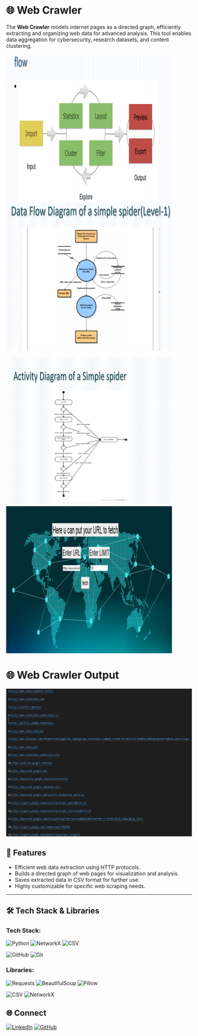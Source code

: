 # 🌐 Web Crawler 
 

The **Web Crawler** models internet pages as a directed graph, efficiently extracting and organizing web data for advanced analysis. This tool enables data aggregation for cybersecurity, research datasets, and content clustering.

 <img src="https://github.com/ayush8318/WebCrawler/blob/e1e50894ea9964f4244a6c832108efc62658517e/Flow.png" alt="" width="450" height="400">   <img src="https://github.com/ayush8318/WebCrawler/blob/e1e50894ea9964f4244a6c832108efc62658517e/Data%20FLow%20Diagram.png" alt="" width="450" height="400">


<img src="https://github.com/ayush8318/WebCrawler/blob/e1e50894ea9964f4244a6c832108efc62658517e/Activity%20Diagram.png" alt="" width="450" height="400"> <img src="https://github.com/ayush8318/WebCrawler/blob/df71f9c8e4c16a230d01bdd4e12e3d119c048c87/img.jpg" alt="" width="450" height="400">



# 🌐 Web Crawler Output

<img src="https://github.com/ayush8318/WebCrawler/blob/df71f9c8e4c16a230d01bdd4e12e3d119c048c87/output.png" alt="" width="800" height="400">

## 🚀 Features

- Efficient web data extraction using HTTP protocols.
- Builds a directed graph of web pages for visualization and analysis.
- Saves extracted data in CSV format for further use.
- Highly customizable for specific web scraping needs.

---

## 🛠️ Tech Stack & Libraries

### Tech Stack:
![Python](https://img.shields.io/badge/Python-3.x-blue?logo=python&logoColor=white)   ![NetworkX](https://img.shields.io/badge/NetworkX-Graph%20Library-orange)  ![CSV](https://img.shields.io/badge/CSV-Data%20Storage-lightgrey) 

 ![GitHub](https://img.shields.io/badge/GitHub-Repository-181717?logo=github&logoColor=white)   ![Git](https://img.shields.io/badge/Git-Version%20Control-F05033?logo=git&logoColor=white) 

### Libraries:
 ![Requests](https://img.shields.io/badge/Requests-HTTP%20Library-blue)  ![BeautifulSoup](https://img.shields.io/badge/BeautifulSoup-HTML%20Parsing-yellowgreen)  ![Pillow](https://img.shields.io/badge/Pillow-Image%20Processing-yellow)  

 ![CSV](https://img.shields.io/badge/CSV-Data%20Storage-lightgrey)  ![NetworkX](https://img.shields.io/badge/NetworkX-Graph%20Visualization-orange)  
 
## 🌐 Connect

[![LinkedIn](https://img.shields.io/badge/-LinkedIn-blue?logo=linkedin&logoColor=white)](https://www.linkedin.com/in/ayush-gupta-01a785228) [![GitHub](https://img.shields.io/badge/-GitHub-black?logo=github&logoColor=white)](https://github.com/ayush8318)
 
